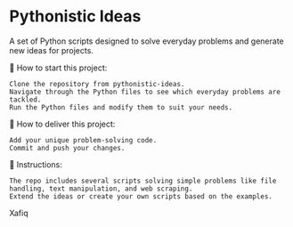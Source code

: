 # Pythonistic Ideas

A set of Python scripts designed to solve everyday problems and generate new ideas for projects.

🌱 How to start this project:

    Clone the repository from pythonistic-ideas.
    Navigate through the Python files to see which everyday problems are tackled.
    Run the Python files and modify them to suit your needs.

🚛 How to deliver this project:

    Add your unique problem-solving code.
    Commit and push your changes.

📝 Instructions:

    The repo includes several scripts solving simple problems like file handling, text manipulation, and web scraping.
    Extend the ideas or create your own scripts based on the examples.

Xafiq